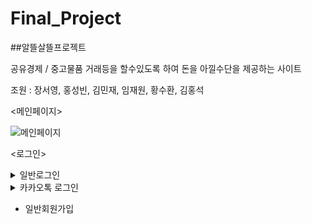 # Final_Project

##알뜰살뜰프로젝트

공유경제 / 중고물품 거래등을 할수있도록 하여 돈을 아낄수단을 제공하는 사이트

조원 : 장서영, 홍성빈, 김민재, 임재원, 황수환, 김홍석


<메인페이지>


![메인페이지](https://github.com/hongsuk2615/Final_Project/assets/117423274/bf709c21-e973-4ba9-bf0d-153518c93453)


<로그인>

<details>
<summary>일반로그인</summary>
<div markdown="1">
  
![일반로그인](https://github.com/hongsuk2615/Final_Project/assets/117423274/e30589af-9bcc-4032-b511-4fc9b4b4b2b4)

</div>
</details>



<details>
<summary>카카오톡 로그인</summary>
<div markdown="1">
  
![카카오로그인](https://github.com/hongsuk2615/Final_Project/assets/117423274/5c0f2d14-0197-4782-ad0e-68225335bea8)

</div>
</details>


* 일반회원가입
